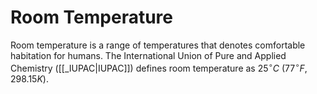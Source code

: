 # Room Temperature

Room temperature is a range of temperatures that denotes comfortable habitation for humans. The International Union of Pure and Applied Chemistry ([[_IUPAC|IUPAC]]) defines room temperature as $25^{\circ}C$ ($77^{\circ}F, 298.15K$).
